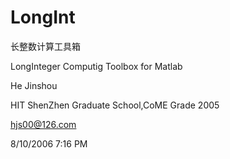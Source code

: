 # LongInt

长整数计算工具箱

LongInteger Computig Toolbox for Matlab


He Jinshou

HIT ShenZhen Graduate School,CoME Grade 2005

hjs00@126.com

8/10/2006 7:16 PM
